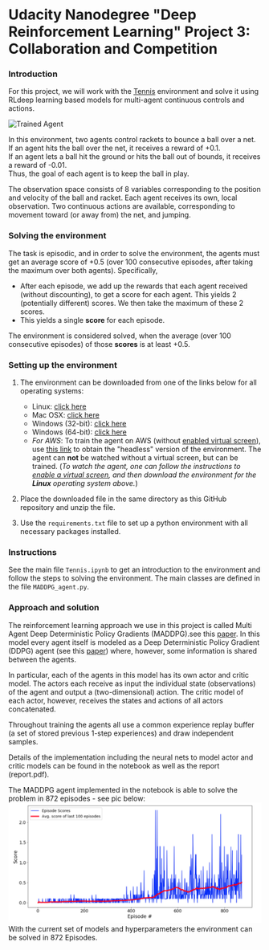 # Udacity Nanodegree "Deep Reinforcement Learning"  Project 3: Collaboration and Competition

[image1]: https://user-images.githubusercontent.com/10624937/42135623-e770e354-7d12-11e8-998d-29fc74429ca2.gif "Trained Agent"
[image2]: https://user-images.githubusercontent.com/10624937/42135622-e55fb586-7d12-11e8-8a54-3c31da15a90a.gif "Soccer"

### Introduction

For this project, we will work with the [Tennis](https://github.com/Unity-Technologies/ml-agents/blob/master/docs/Learning-Environment-Examples.md#tennis) environment and solve it using RLdeep learning based models for multi-agent continuous controls and actions.

![Trained Agent][image1]

In this environment, two agents control rackets to bounce a ball over a net. 
If an agent hits the ball over the net, it receives a reward of +0.1.  
If an agent lets a ball hit the ground or hits the ball out of bounds, it receives a reward of -0.01.  
Thus, the goal of each agent is to keep the ball in play.

The observation space consists of 8 variables corresponding to the position and velocity of the ball and racket. 
Each agent receives its own, local observation.  Two continuous actions are available, corresponding to movement 
toward (or away from) the net, and jumping. 

### Solving the environment

The task is episodic, and in order to solve the environment, the agents must get an average score of +0.5 
(over 100 consecutive episodes, after taking the maximum over both agents). Specifically,

- After each episode, we add up the rewards that each agent received (without discounting), to get a score for each agent. 
This yields 2 (potentially different) scores. We then take the maximum of these 2 scores.
- This yields a single **score** for each episode.

The environment is considered solved, when the average (over 100 consecutive episodes) of those **scores** is at least +0.5.

### Setting up the environment

1. The environment can be downloaded from one of the links below for all operating systems:
    - Linux: [click here](https://s3-us-west-1.amazonaws.com/udacity-drlnd/P3/Tennis/Tennis_Linux.zip)
    - Mac OSX: [click here](https://s3-us-west-1.amazonaws.com/udacity-drlnd/P3/Tennis/Tennis.app.zip)
    - Windows (32-bit): [click here](https://s3-us-west-1.amazonaws.com/udacity-drlnd/P3/Tennis/Tennis_Windows_x86.zip)
    - Windows (64-bit): [click here](https://s3-us-west-1.amazonaws.com/udacity-drlnd/P3/Tennis/Tennis_Windows_x86_64.zip)
    - _For AWS_: To train the agent on AWS (without [enabled virtual screen](https://github.com/Unity-Technologies/ml-agents/blob/master/docs/Training-on-Amazon-Web-Service.md)), use [this link](https://s3-us-west-1.amazonaws.com/udacity-drlnd/P3/Tennis/Tennis_Linux_NoVis.zip) to obtain the "headless" version of the environment.  The agent can **not** be watched without a virtual screen, but can be trained.  (_To watch the agent, one can follow the instructions to [enable a virtual screen](https://github.com/Unity-Technologies/ml-agents/blob/master/docs/Training-on-Amazon-Web-Service.md), and then download the environment for the **Linux** operating system above._)

2. Place the downloaded file in the same directory as this GitHub repository and unzip the file.

3. Use the `requirements.txt` file to set up a python environment with all necessary packages installed.

### Instructions

See the main file `Tennis.ipynb` to get an introduction to the environment and follow the steps to solving the environment. 
The main classes are defined in the file `MADDPG_agent.py`.

### Approach and solution

The reinforcement learning approach we use in this project is called Multi Agent Deep Deterministic 
Policy Gradients (MADDPG).see this [paper](https://papers.nips.cc/paper/7217-multi-agent-actor-critic-for-mixed-cooperative-competitive-environments.pdf). 
In this model every agent itself is modeled as a Deep Deterministic Policy Gradient (DDPG) agent (see this [paper](https://arxiv.org/pdf/1509.02971.pdf)) 
where, however, some information is shared between the agents.

In particular, each of the agents in this model has its own actor and critic model. The actors each receive as input the 
individual state (observations) of the agent and output a (two-dimensional) action. 
The critic model of each actor, however, receives the states and actions of all actors concatenated.

Throughout training the agents all use a common experience replay buffer (a set of stored previous 1-step experiences) and draw independent samples.

Details of the implementation including the neural nets to model actor and critic models can be found in the notebook as well as the report (report.pdf). 

The MADDPG agent implemented in the notebook is able to solve the problem in 872 episodes - see pic below:
![MADDPG_score](MADDPG_score.png?raw=true "MADDPG_score")
With the current set of models and hyperparameters
the environment can be solved in 872 Episodes.
